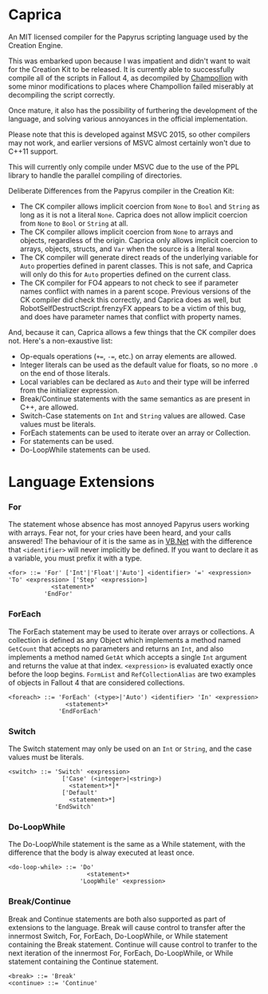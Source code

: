 # Caprica
An MIT licensed compiler for the Papyrus scripting language used by the Creation Engine.

This was embarked upon because I was impatient and didn't want to wait for the Creation Kit to be released. It is currently able to successfully compile all of the scripts in Fallout 4, as decompiled by [Champollion](https://github.com/Orvid/Champollion) with some minor modifications to places where Champollion failed miserably at decompiling the script correctly.

Once mature, it also has the possibility of furthering the development of the language, and solving various annoyances in the official implementation.

Please note that this is developed against MSVC 2015, so other compilers may not work, and earlier versions of MSVC almost certainly won't due to C++11 support.

This will currently only compile under MSVC due to the use of the PPL library to handle the parallel compiling of directories.

Deliberate Differences from the Papyrus compiler in the Creation Kit:
 - The CK compiler allows implicit coercion from `None` to `Bool` and `String` as long as it is not a literal `None`. Caprica does not allow implicit coercion from `None` to `Bool` or `String` at all.
 - The CK compiler allows implicit coercion from `None` to arrays and objects, regardless of the origin. Caprica only allows implicit coercion to arrays, objects, structs, and `Var` when the source is a literal `None`.
 - The CK compiler will generate direct reads of the underlying variable for `Auto` properties defined in parent classes. This is not safe, and Caprica will only do this for `Auto` properties defined on the current class.
 - The CK compiler for FO4 appears to not check to see if parameter names conflict with names in a parent scope. Previous versions of the CK compiler did check this correctly, and Caprica does as well, but RobotSelfDestructScript.frenzyFX appears to be a victim of this bug, and does have parameter names that conflict with property names.

And, because it can, Caprica allows a few things that the CK compiler does not. Here's a non-exaustive list:
 - Op-equals operations (`+=`, `-=`, etc.) on array elements are allowed.
 - Integer literals can be used as the default value for floats, so no more `.0` on the end of those literals.
 - Local variables can be declared as `Auto` and their type will be inferred from the initializer expression.
 - Break/Continue statements with the same semantics as are present in C++, are allowed.
 - Switch-Case statements on `Int` and `String` values are allowed. Case values must be literals.
 - ForEach statements can be used to iterate over an array or Collection.
 - For statements can be used.
 - Do-LoopWhile statements can be used.


# Language Extensions
### For
The statement whose absence has most annoyed Papyrus users working with arrays. Fear not, for your cries have been heard, and your calls answered! The behaviour of it is the same as in [VB.Net](https://msdn.microsoft.com/en-us/library/5z06z1kb.aspx) with the difference that `<identifier>` will never implicitly be defined. If you want to declare it as a variable, you must prefix it with a type.
```
<for> ::= 'For' ['Int'|'Float'|'Auto'] <identifier> '=' <expression> 'To' <expression> ['Step' <expression>]
            <statement>*
          'EndFor'
```
### ForEach
The ForEach statement may be used to iterate over arrays or collections. A collection is defined as any Object which implements a method named `GetCount` that accepts no parameters and returns an `Int`, and also implements a method named `GetAt` which accepts a single `Int` argument and returns the value at that index. `<expression>` is evaluated exactly once before the loop begins. `FormList` and `RefCollectionAlias` are two examples of objects in Fallout 4 that are considered collections.
```
<foreach> ::= 'ForEach' (<type>|'Auto') <identifier> 'In' <expression>
                <statement>*
              'EndForEach'
```
### Switch
The Switch statement may only be used on an `Int` or `String`, and the case values must be literals.
```
<switch> ::= 'Switch' <expression>
               ['Case' (<integer>|<string>)
                 <statement>*]*
               ['Default'
                 <statement>*]
             'EndSwitch'
```
### Do-LoopWhile
The Do-LoopWhile statement is the same as a While statement, with the difference that the body is alway executed at least once.
```
<do-loop-while> ::= 'Do'
                      <statement>*
                    'LoopWhile' <expression>
```
### Break/Continue
Break and Continue statements are both also supported as part of extensions to the language. Break will cause control to transfer after the innermost Switch, For, ForEach, Do-LoopWhile, or While statement containing the Break statement. Continue will cause control to tranfer to the next iteration of the innermost For, ForEach, Do-LoopWhile, or While statement containing the Continue statement.
```
<break> ::= 'Break'
<continue> ::= 'Continue'
```
